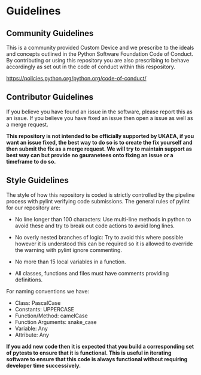 # Guidelines

## Community Guidelines

This is a community provided Custom Device and we prescribe to the ideals and concepts outlined in the Python Software Foundation Code of Conduct. By contributing or using this repository you are also prescribing to behave accordingly as set out in the code of conduct within this respository.

https://policies.python.org/python.org/code-of-conduct/

## Contributor Guidelines

If you believe you have found an issue in the software, please report this as an issue. If you believe you have fixed an issue then open a issue as well as a merge request.

**This repository is not intended to be officially supported by UKAEA, if you want an issue fixed, the best way to do so is to create the fix yourself and then submit the fix as a merge request. We will try to maintain support as best way can but provide no gauranetees onto fixing an issue or a timeframe to do so.**

## Style Guidelines

The style of how this repository is coded is strictly controlled by the pipeline process with pylint verifying code submissions. The general rules of pylint for our repository are:

- No line longer than 100 characters: Use multi-line methods in python to avoid these and try to break out code actions to avoid long lines.

- No overly nested branches of logic: Try to avoid this where possible however it is understood this can be required so it is allowed to override the warning with pylint ignore commenting.

- No more than 15 local variables in a function.

- All classes, functions and files must have comments providing definitions.

For naming conventions we have:

- Class: PascalCase
- Constants: UPPERCASE
- Function/Method: camelCase
- Function Arguments: snake_case
- Variable: Any
- Attribute: Any

**If you add new code then it is expected that you build a corresponding set of pytests to ensure that it is functional. This is useful in iterating software to ensure that this code is always functional without requiring developer time successively.**